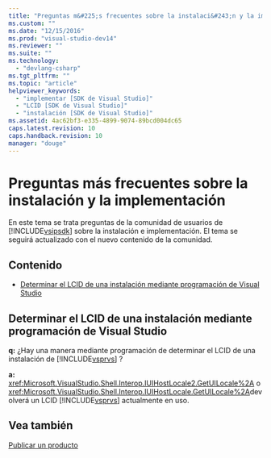 ```yaml
---
title: "Preguntas m&#225;s frecuentes sobre la instalaci&#243;n y la implementaci&#243;n | Microsoft Docs"
ms.custom: ""
ms.date: "12/15/2016"
ms.prod: "visual-studio-dev14"
ms.reviewer: ""
ms.suite: ""
ms.technology: 
  - "devlang-csharp"
ms.tgt_pltfrm: ""
ms.topic: "article"
helpviewer_keywords: 
  - "implementar [SDK de Visual Studio]"
  - "LCID [SDK de Visual Studio]"
  - "instalación [SDK de Visual Studio]"
ms.assetid: 4ac62bf3-e335-4899-9074-89bcd004dc65
caps.latest.revision: 10
caps.handback.revision: 10
manager: "douge"
---
```

# Preguntas m&#225;s frecuentes sobre la instalaci&#243;n y la implementaci&#243;n
En este tema se trata preguntas de la comunidad de usuarios de [!INCLUDE[vsipsdk](../extensibility/includes/vsipsdk_md.md)] sobre la instalación e implementación.  El tema se seguirá actualizado con el nuevo contenido de la comunidad.  
  
## Contenido  
  
-   [Determinar el LCID de una instalación mediante programación de Visual Studio](#DeterminingtheLCIDofaVisualStudioInstallationProgrammatically)  
  
##  <a name="DeterminingtheLCIDofaVisualStudioInstallationProgrammatically"></a> Determinar el LCID de una instalación mediante programación de Visual Studio  
 **q:** ¿Hay una manera mediante programación de determinar el LCID de una instalación de [!INCLUDE[vsprvs](../code-quality/includes/vsprvs_md.md)] ?  
  
 **a:**  <xref:Microsoft.VisualStudio.Shell.Interop.IUIHostLocale2.GetUILocale%2A> o <xref:Microsoft.VisualStudio.Shell.Interop.IUIHostLocale.GetUILocale%2A>devolverá un LCID [!INCLUDE[vsprvs](../code-quality/includes/vsprvs_md.md)] actualmente en uso.  
  
## Vea también  
 [Publicar un producto](../misc/releasing-a-visual-studio-integration-product.md)